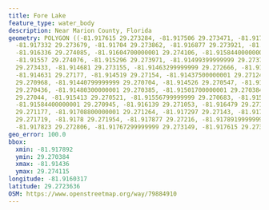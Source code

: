 ```yaml
---
title: Fore Lake
feature_type: water_body
description: Near Marion County, Florida
geometry: POLYGON ((-81.917615 29.273284, -81.917506 29.273471, -81.917441 29.273568,
  -81.917332 29.273679, -81.91704 29.273862, -81.916877 29.273921, -81.916614 29.274044,
  -81.916336 29.274085, -81.91604700000001 29.274106, -81.91584400000001 29.274115,
  -81.91557 29.274076, -81.915296 29.273971, -81.91499399999999 29.273753, -81.914755
  29.273433, -81.914681 29.273155, -81.91463299999999 29.272666, -81.914661 29.271957,
  -81.914631 29.27177, -81.914519 29.27154, -81.91437500000001 29.271243, -81.91436
  29.270968, -81.91440799999999 29.270704, -81.914526 29.270547, -81.91468500000001
  29.270436, -81.91480300000001 29.270385, -81.91501700000001 29.270384, -81.91525300000001
  29.27044, -81.915413 29.270521, -81.91556799999999 29.270683, -81.915683 29.27085,
  -81.91584400000001 29.270945, -81.916139 29.271053, -81.916479 29.271127, -81.91684600000001
  29.271177, -81.91708800000001 29.271264, -81.917297 29.27143, -81.91762900000001
  29.271719, -81.9178 29.271954, -81.917877 29.27216, -81.91789199999999 29.272385,
  -81.917823 29.272806, -81.91767299999999 29.273149, -81.917615 29.273284))
geo_error: 100.0
bbox:
  xmin: -81.917892
  ymin: 29.270384
  xmax: -81.91436
  ymax: 29.274115
longitude: -81.9160317
latitude: 29.2723636
OSM: https://www.openstreetmap.org/way/79884910
---
```

